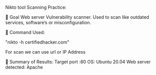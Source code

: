 Nikto tool Scanning Practice:

🎯 Goal
Web server Vulnerability scanner. Used to scan like outdated services, software’s or misconfiguration.

🔹 Command Used:

"nikto -h certifiedhacker.com"


For scan we can use url or IP Address


🔹 Summary of Results:
Target port :80 
OS: Ubuntu 20.04
Web server detected: Apache 
